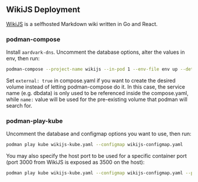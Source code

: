 ## WikiJS Deployment

[WikiJS](https://js.wiki/) is a selfhosted Markdown wiki written in Go and React.

### podman-compose

Install `aardvark-dns`. Uncomment the database options, alter the values in env, then run:

```bash
podman-compose --project-name wikijs --in-pod 1 --env-file env up --detach
```

Set `external: true` in compose.yaml if you want to create the desired volume
instead of letting podman-compose do it. In this case, the service name
(e.g. dbdata) is only used to be referenced inside the compose.yaml, while
`name:` value will be used for the pre-existing volume that podman will search for.

### podman-play-kube

Uncomment the database and configmap options you want to use, then run:

```bash
podman play kube wikijs-kube.yaml --configmap wikijs-configmap.yaml
```

You may also specify the host port to be used for a specific container port
(port 3000 from WikiJS is exposed as 3500 on the host):

```bash
podman play kube wikijs-kube.yaml --configmap wikijs-configmap.yaml --publish 3500:3000
```
